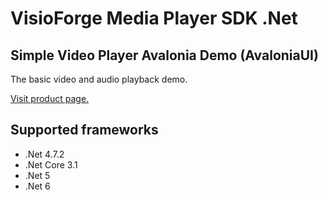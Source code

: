 ﻿# VisioForge Media Player SDK .Net

## Simple Video Player Avalonia Demo (AvaloniaUI)

The basic video and audio playback demo.  

[Visit product page.](https://www.visioforge.com/media-player-sdk-net)

## Supported frameworks

* .Net 4.7.2
* .Net Core 3.1
* .Net 5
* .Net 6